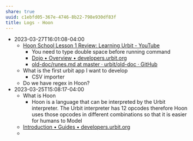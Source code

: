 ```yaml
---
share: true
uuid: c1ebfd05-367e-4746-8b22-798e930df83f
title: Logs - Hoon
---
```

* 2023-03-27T16:01:08-04:00
	* [Hoon School Lesson 1 Review: Learning Urbit - YouTube](https://www.youtube.com/watch?v=dFpxI9fytYY)
		* You need to type double space before running command
		* [Dojo • Overview • developers.urbit.org](https://developers.urbit.org/overview/dojo)
		* [old-doc/runes.md at master · urbit/old-doc · GitHub](https://github.com/urbit/old-doc/blob/master/doc/hoon/runes.md)
	* What is the first urbit app I want to develop
		* CSV importer
	* Do we have regex in Hoon?
* 2023-03-25T15:08:17-04:00
	* What is Hoon
		* Hoon is a language that can be interpreted by the Urbit interpreter. The Urbit interpreter has 12 opcodes therefore Hoon uses those opcodes in different combinations so that it is easier for humans to Model
	* [Introduction • Guides • developers.urbit.org](https://developers.urbit.org/guides/quickstart/intro)
	* 
